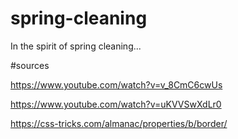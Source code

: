 # spring-cleaning


In the spirit of spring cleaning...





#sources

https://www.youtube.com/watch?v=v_8CmC6cwUs


https://www.youtube.com/watch?v=uKVVSwXdLr0


https://css-tricks.com/almanac/properties/b/border/